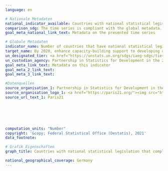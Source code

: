 ```yaml
---
language: en    

# Nationale Metadaten    
national_indicator_available: Countries with national statistical legislation that complies with the Fundamental Principles of Official Statistics    
comparison_sdg: The time series is compliant with the global metadata.    
goal_meta_national_link_text: Metadata on the presented time series    

# Globale Metadaten    
indicator_name: Number of countries that have national statistical legislation that complies with the Fundamental Principles of Official Statistics    
target_name: By 2020, enhance capacity-building support to developing countries, including for least developed countries and small island developing States, to increase significantly the availability of high-quality, timely and reliable data disaggregated by income, gender, age, race, ethnicity, migratory status, disability, geographic location and other characteristics relevant in national contexts    
un_designated_tier: <a href="https://unstats.un.org/sdgs/iaeg-sdgs/tier-classification/" title="Click here for more information on the UN tier classification."  target="_blank">Tier I</a>    
un_custodian_agency: Partnership in Statistics for Development in the 21st Century (PARIS21)    
goal_meta_link_text: Metadata on this indicator    
goal_meta_2_link_text:     
goal_meta_3_link_text:         

#Datenquellen
source_organisation_1: Partnership in Statistics for Development in the 21st Century (PARIS21)
source_organisation_logo_1: <a href="https://paris21.org/"><img src="https://g205sdgs.github.io/sdg-indicators/public/OrgImgEn/paris21.png" alt="Logo paris21" style="height:60px; width:148px" /></a>
source_url_text_1: Paris21





    
computation_units: "Number"    
copyright: '&copy; Federal Statistical Office (Destatis), 2021'    
data_footnote:     

# Grafik Eigenschaften    
graph_title: Countries with national statistical legislation that complies with the Fundamental Principles of Offical Statistics    

national_geographical_coverage: Germany    
---
```


<span></span>